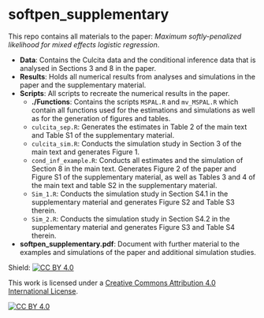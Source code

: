 # softpen_supplementary

This repo contains all materials to the paper:  *Maximum softly-penalized likelihood for mixed effects logistic regression*.

- **Data**: Contains the Culcita data and the conditional inference data that is analysed in Sections 3 and 8 in the paper. 
- **Results**: Holds all numerical results from analyses and simulations in the paper and the supplementary material.
- **Scripts**: All scripts to recreate the numerical results in the paper. 
	- **./Functions**: Contains the scripts `MSPAL.R` and `mv_MSPAL.R` which contain all functions used for the estimations and simulations as well as for the generation of figures and tables. 
	- `culcita_sep.R`: Generates the estimates in Table 2 of the main text and Table S1 of the supplementary material. 
	- `culcita_sim.R`: Conducts the simulation study in Section 3 of the main text and generates Figure 1.
	- `cond_inf_example.R`: Conducts all estimates and the simulation of Section 8 in the main text. Generates Figure 2 of the paper and Figure S1 of the supplementary material, as well as Tables 3 and 4 of the main text and table S2 in the supplementary material. 
	- `Sim_1.R`: Conducts the simulation study in Section S4.1 in the supplementary material and generates Figure S2 and Table S3 therein. 
	- `Sim_2.R`: Conducts the simulation study in Section S4.2 in the supplementary material and generates Figure S3 and Table S4 therein. 
- **softpen_supplementary.pdf**: Document with further material to the examples and simulations of the paper and additional simulation studies.

Shield: [![CC BY 4.0][cc-by-shield]][cc-by]

This work is licensed under a
[Creative Commons Attribution 4.0 International License][cc-by].

[![CC BY 4.0][cc-by-image]][cc-by]

[cc-by]: http://creativecommons.org/licenses/by/4.0/
[cc-by-image]: https://i.creativecommons.org/l/by/4.0/88x31.png
[cc-by-shield]: https://img.shields.io/badge/License-CC%20BY%204.0-lightgrey.svg
